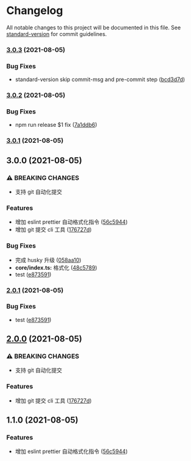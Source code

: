 # Changelog

All notable changes to this project will be documented in this file. See [standard-version](https://github.com/conventional-changelog/standard-version) for commit guidelines.

### [3.0.3](https://github.com/jsjzh/tiny-codes/compare/v3.0.2...v3.0.3) (2021-08-05)


### Bug Fixes

* standard-version skip commit-msg and pre-commit step ([bcd3d7d](https://github.com/jsjzh/tiny-codes/commit/bcd3d7de423f68a799d474a875395a7f2ca18794))

### [3.0.2](https://github.com/jsjzh/tiny-codes/compare/v3.0.1...v3.0.2) (2021-08-05)


### Bug Fixes

* npm run release $1 fix ([7a1ddb6](https://github.com/jsjzh/tiny-codes/commit/7a1ddb6396bceaf046d4cf4ea80cb5942f0ac013))

### [3.0.1](https://github.com/jsjzh/tiny-codes/compare/v3.0.0...v3.0.1) (2021-08-05)

## 3.0.0 (2021-08-05)


### ⚠ BREAKING CHANGES

* 支持 git 自动化提交

### Features

* 增加 eslint prettier 自动格式化指令 ([56c5944](https://github.com/jsjzh/tiny-codes/commit/56c5944cc1c80f3bf5fd47a101aa749c9f4873d3))
* 增加 git 提交 cli 工具 ([176727d](https://github.com/jsjzh/tiny-codes/commit/176727d239eb2e309e17b332cb818f2161209779))


### Bug Fixes

* 完成 husky 升级 ([058aa10](https://github.com/jsjzh/tiny-codes/commit/058aa103b70b80b4937d287a337fca31fb083582))
* **core/index.ts:** 格式化 ([48c5789](https://github.com/jsjzh/tiny-codes/commit/48c5789b8c38fb54fc1491fd72fff21992c7e2f3))
* test ([e873591](https://github.com/jsjzh/tiny-codes/commit/e873591bb3d1a56577243e118ffc6a943fb83f6b))

### [2.0.1](https://github.com/jsjzh/tiny-codes/compare/v2.0.0...v2.0.1) (2021-08-05)


### Bug Fixes

* test ([e873591](https://github.com/jsjzh/tiny-codes/commit/e873591bb3d1a56577243e118ffc6a943fb83f6b))

## [2.0.0](https://github.com/jsjzh/tiny-codes/compare/v1.1.0...v2.0.0) (2021-08-05)


### ⚠ BREAKING CHANGES

* 支持 git 自动化提交

### Features

* 增加 git 提交 cli 工具 ([176727d](https://github.com/jsjzh/tiny-codes/commit/176727d239eb2e309e17b332cb818f2161209779))

## 1.1.0 (2021-08-05)


### Features

* 增加 eslint prettier 自动格式化指令 ([56c5944](https://github.com/jsjzh/tiny-codes/commit/56c5944cc1c80f3bf5fd47a101aa749c9f4873d3))
